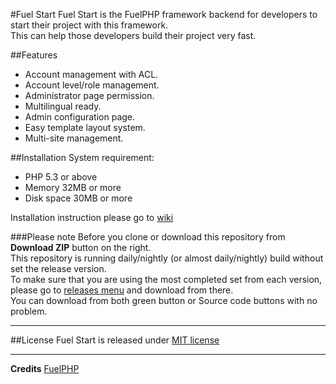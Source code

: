 #Fuel Start
Fuel Start is the FuelPHP framework backend for developers to start their project with this framework.<br>
This can help those developers build their project very fast.

##Features
* Account management with ACL.
* Account level/role management.
* Administrator page permission.
* Multilingual ready.
* Admin configuration page.
* Easy template layout system.
* Multi-site management.

##Installation
System requirement: 
 * PHP 5.3 or above
 * Memory 32MB or more
 * Disk space 30MB or more

Installation instruction please go to [wiki][3]

###Please note
Before you clone or download this repository from **Download ZIP** button on the right.<br>
This repository is running daily/nightly (or almost daily/nightly) build without set the release version.<br>
To make sure that you are using the most completed set from each version, please go to [releases menu][4] and download from there.<br>
You can download from both green button or Source code buttons with no problem.

---

##License
Fuel Start is released under [MIT license][2]

---

**Credits**
[FuelPHP][1]

[1]: http://fuelphp.com/
[2]: http://opensource.org/licenses/MIT
[3]: https://github.com/OkveeNet/fuel-start/wiki
[4]: https://github.com/OkveeNet/fuel-start/releases
